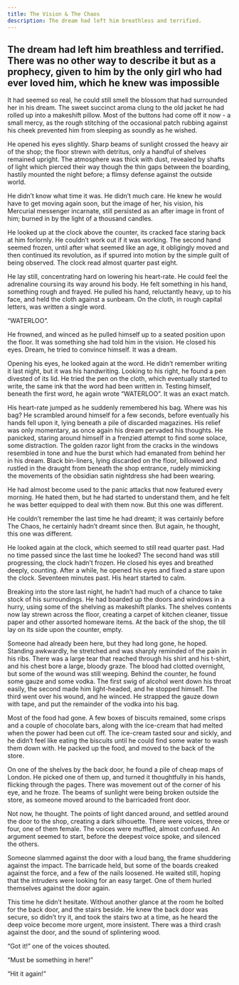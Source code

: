 ```yaml
---
title: The Vision & The Chaos
description: The dream had left him breathless and terrified.
---
```


## The dream had left him breathless and terrified. There was no other way to describe it but as a prophecy, given to him by the only girl who had ever loved him, which he knew was impossible

It had seemed so real, he could still smell the blossom that had surrounded her in his dream. The sweet succinct aroma clung to the old jacket he had rolled up into a makeshift pillow. Most of the buttons had come off it now - a small mercy, as the rough stitching of the occasional patch rubbing against his cheek prevented him from sleeping as soundly as he wished.

He opened his eyes slightly. Sharp beams of sunlight crossed the heavy air of the shop; the floor strewn with detritus, only a handful of shelves remained upright. The atmosphere was thick with dust, revealed by shafts of light which pierced their way though the thin gaps between the boarding, hastily mounted the night before; a flimsy defense against the outside world.

He didn’t know what time it was. He didn’t much care. He knew he would have to get moving again soon, but the image of her, his vision, his Mercurial messenger incarnate, still persisted as an after image in front of him; burned in by the light of a thousand candles.

He looked up at the clock above the counter, its cracked face staring back at him forlornly. He couldn’t work out if it was working.  The second hand seemed frozen, until after what seemed like an age, it obligingly moved and then continued its revolution, as if spurred into motion by the simple guilt of being observed. The clock read almost quarter past eight.

He lay still, concentrating hard on lowering his heart-rate. He could feel the adrenaline coursing its way around his body. He felt something in his hand, something rough and frayed. He pulled his hand, reluctantly heavy, up to his face, and held the cloth against a sunbeam. On the cloth, in rough capital letters, was written a single word.

“WATERLOO”.

He frowned, and winced as he pulled himself up to a seated position upon the floor. It was something she had told him in the vision. He closed his eyes. Dream, he tried to convince himself. It was a dream.

Opening his eyes, he looked again at the word. He didn’t remember writing it last night, but it was his handwriting. Looking to his right, he found a pen divested of its lid. He tried the pen on the cloth, which eventually started to write, the same ink that the word had been written in. Testing himself, beneath the first word, he again wrote “WATERLOO”. It was an exact match.

His heart-rate jumped as he suddenly remembered his bag. Where was his bag? He scrambled around himself for a few seconds, before eventually his hands fell upon it, lying beneath a pile of discarded magazines. His relief was only momentary, as once again his dream pervaded his thoughts. He panicked, staring around himself in a frenzied attempt to find some solace, some distraction. The golden razor light from the cracks in the windows resembled in tone and hue the burst which had emanated from behind her in his dream.  Black bin-liners, lying discarded on the floor, billowed and rustled in the draught from beneath the shop entrance, rudely mimicking the movements of the obsidian satin nightdress she had been wearing.

He had almost become used to the panic attacks that now featured every morning. He hated them, but he had started to understand them, and he felt he was better equipped to deal with them now. But this one was different.

He couldn’t remember the last time he had dreamt; it was certainly before The Chaos, he certainly hadn’t dreamt since then. But again, he thought, this one was different.

He looked again at the clock, which seemed to still read quarter past. Had no time passed since the last time he looked? The second hand was still progressing, the clock hadn’t frozen. He closed his eyes and breathed deeply, counting. After a while, he opened his eyes and fixed a stare upon the clock. Seventeen minutes past. His heart started to calm.

Breaking into the store last night, he hadn’t had much of a chance to take stock of his surroundings. He had boarded up the doors and windows in a hurry, using some of the shelving as makeshift planks. The shelves contents now lay strewn across the floor, creating a carpet of kitchen cleaner, tissue paper and other assorted homeware items. At the back of the shop, the till lay on its side upon the counter, empty.

Someone had already been here, but they had long gone, he hoped. Standing awkwardly, he stretched and was sharply reminded of the pain in his ribs. There was a large tear that reached through his shirt and his t-shirt, and his chest bore a large, bloody graze. The blood had clotted overnight, but some of the wound was still weeping.
Behind the counter, he found some gauze and some vodka. The first swig of alcohol went down his throat easily, the second made him light-headed, and he stopped himself. The third went over his wound, and he winced. He strapped the gauze down with tape, and put the remainder of the vodka into his bag.

Most of the food had gone. A few boxes of biscuits remained, some crisps and a couple of chocolate bars, along with the ice-cream that had melted when the power had been cut off. The ice-cream tasted sour and sickly, and he didn’t feel like eating the biscuits until he could find some water to wash them down with. He packed up the food, and moved to the back of the store.

On one of the shelves by the back door, he found a pile of cheap maps of London. He picked one of them up, and turned it thoughtfully in his hands, flicking through the pages. There was movement out of the corner of his eye, and he froze. The beams of sunlight were being broken outside the store, as someone moved around to the barricaded front door.

Not now, he thought. The points of light danced around, and settled around the door to the shop, creating a dark silhouette. There were voices, three or four, one of them female. The voices were muffled, almost confused. An argument seemed to start, before the deepest voice spoke, and silenced the others.

Someone slammed against the door with a loud bang, the frame shuddering against the impact. The barricade held, but some of the boards creaked against the force, and a few of the nails loosened. He waited still, hoping that the intruders were looking for an easy target. One of them hurled themselves against the door again.

This time he didn’t hesitate. Without another glance at the room he bolted for the back door, and the stairs beside. He knew the back door was secure, so didn’t try it, and took the stairs two at a time, as he heard the deep voice become more urgent, more insistent. There was a third crash against the door, and the sound of splintering wood.

“Got it!” one of the voices shouted.

“Must be something in here!”

“Hit it again!”
